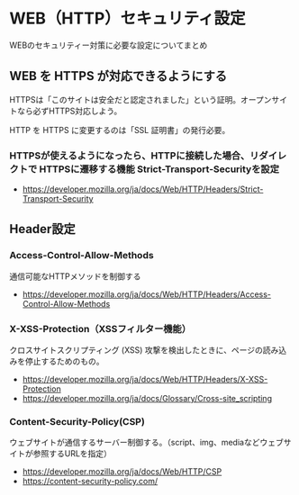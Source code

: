 # WEB（HTTP）セキュリティ設定

WEBのセキュリティー対策に必要な設定についてまとめ

## WEB を HTTPS が対応できるようにする

HTTPSは「このサイトは安全だと認定されました」という証明。オープンサイトなら必ずHTTPS対応しよう。

HTTP を HTTPS に変更するのは「SSL 証明書」の発行必要。

### HTTPSが使えるようになったら、HTTPに接続した場合、リダイレクトで HTTPSに遷移する機能 Strict-Transport-Securityを設定

* https://developer.mozilla.org/ja/docs/Web/HTTP/Headers/Strict-Transport-Security


## Header設定

### Access-Control-Allow-Methods

通信可能なHTTPメソッドを制御する
* https://developer.mozilla.org/ja/docs/Web/HTTP/Headers/Access-Control-Allow-Methods

### X-XSS-Protection（XSSフィルター機能）

クロスサイトスクリプティング (XSS) 攻撃を検出したときに、ページの読み込みを停止するためのもの。

* https://developer.mozilla.org/ja/docs/Web/HTTP/Headers/X-XSS-Protection
* https://developer.mozilla.org/ja/docs/Glossary/Cross-site_scripting

### Content-Security-Policy(CSP)

ウェブサイトが通信するサーバー制御する。（script、img、mediaなどウェブサイトが参照するURLを指定）

* https://developer.mozilla.org/ja/docs/Web/HTTP/CSP
* https://content-security-policy.com/

